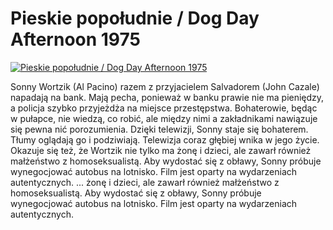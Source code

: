 Pieskie popołudnie / Dog Day Afternoon 1975 
=============
[![Pieskie popołudnie / Dog Day Afternoon 1975 ](http://vidos.pl/images/player.gif)](http://vidos.pl/pieskie-popoludnie-dog-day-afternoon-1975)

 Sonny Wortzik (Al Pacino) razem z przyjacielem Salvadorem (John Cazale) napadają na bank. Mają pecha, ponieważ w banku prawie nie ma pieniędzy, a policja szybko przyjeżdża na miejsce przestępstwa. Bohaterowie, będąc w pułapce, nie wiedzą, co robić, ale między nimi a zakładnikami nawiązuje się pewna nić porozumienia. Dzięki telewizji, Sonny staje się bohaterem. Tłumy oglądają go i podziwiają. Telewizja coraz głębiej wnika w jego życie. Okazuje się też, że Wortzik nie tylko ma żonę i dzieci, ale zawarł również małżeństwo z homoseksualistą. Aby wydostać się z obławy, Sonny próbuje wynegocjować autobus na lotnisko. Film jest oparty na wydarzeniach autentycznych.  ... żonę i dzieci, ale zawarł również małżeństwo z homoseksualistą. Aby wydostać się z obławy, Sonny próbuje wynegocjować autobus na lotnisko. Film jest oparty na wydarzeniach autentycznych.
